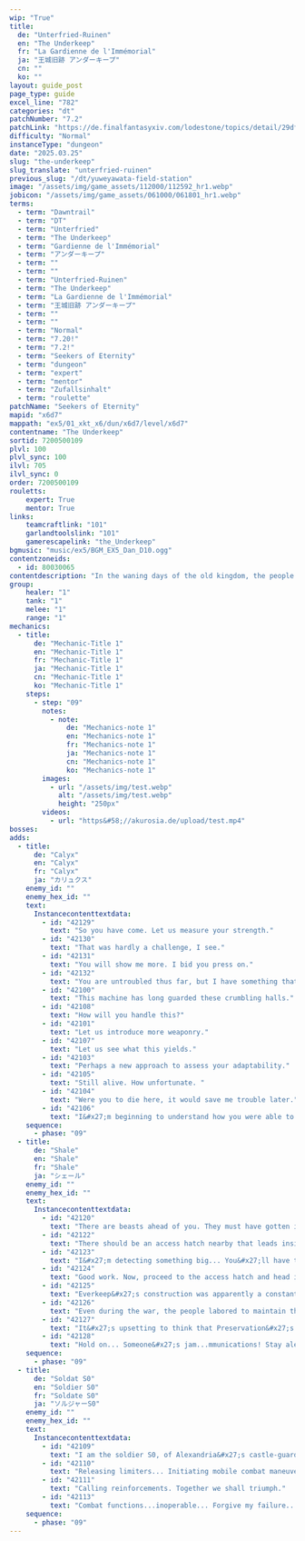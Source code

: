 ```yaml
---
wip: "True"
title:
  de: "Unterfried-Ruinen"
  en: "The Underkeep"
  fr: "La Gardienne de l'Immémorial"
  ja: "王城旧跡 アンダーキープ"
  cn: ""
  ko: ""
layout: guide_post
page_type: guide
excel_line: "782"
categories: "dt"
patchNumber: "7.2"
patchLink: "https://de.finalfantasyxiv.com/lodestone/topics/detail/29df2420843d6d5efb9708a043a2b461488fa2b5"
difficulty: "Normal"
instanceType: "dungeon"
date: "2025.03.25"
slug: "the-underkeep"
slug_translate: "unterfried-ruinen"
previous_slug: "/dt/yuweyawata-field-station"
image: "/assets/img/game_assets/112000/112592_hr1.webp"
jobicon: "/assets/img/game_assets/061000/061801_hr1.webp"
terms:
  - term: "Dawntrail"
  - term: "DT"
  - term: "Unterfried"
  - term: "The Underkeep"
  - term: "Gardienne de l'Immémorial"
  - term: "アンダーキープ"
  - term: ""
  - term: ""
  - term: "Unterfried-Ruinen"
  - term: "The Underkeep"
  - term: "La Gardienne de l'Immémorial"
  - term: "王城旧跡 アンダーキープ"
  - term: ""
  - term: ""
  - term: "Normal"
  - term: "7.20!"
  - term: "7.2!"
  - term: "Seekers of Eternity"
  - term: "dungeon"
  - term: "expert"
  - term: "mentor"
  - term: "Zufallsinhalt"
  - term: "roulette"
patchName: "Seekers of Eternity"
mapid: "x6d7"
mappath: "ex5/01_xkt_x6/dun/x6d7/level/x6d7"
contentname: "The Underkeep"
sortid: 7200500109
plvl: 100
plvl_sync: 100
ilvl: 705
ilvl_sync: 0
order: 7200500109
rouletts:
    expert: True
    mentor: True
links:
    teamcraftlink: "101"
    garlandtoolslink: "101"
    gamerescapelink: "the_Underkeep"
bgmusic: "music/ex5/BGM_EX5_Dan_D10.ogg"
contentzoneids:
  - id: 80030065
contentdescription: "In the waning days of the old kingdom, the people of Alexandria sought a way to survive as their home sank beneath the earth. They built a towering structure that enveloped the royal castle itself, and as the long years came and went, Everkeep grew to soaring heights. Yet some whisper that the castle has withstood the ravages of time, and in the city's foundation endures as a symbol of bygone glory. From within those timeworn depths Calyx sends his transmissions, and you must delve into Alexandria's past to ascertain their source."
group:
    healer: "1"
    tank: "1"
    melee: "1"
    range: "1"
mechanics:
  - title:
      de: "Mechanic-Title 1"
      en: "Mechanic-Title 1"
      fr: "Mechanic-Title 1"
      ja: "Mechanic-Title 1"
      cn: "Mechanic-Title 1"
      ko: "Mechanic-Title 1"
    steps:
      - step: "09"
        notes:
          - note:
              de: "Mechanics-note 1"
              en: "Mechanics-note 1"
              fr: "Mechanics-note 1"
              ja: "Mechanics-note 1"
              cn: "Mechanics-note 1"
              ko: "Mechanics-note 1"
        images:
          - url: "/assets/img/test.webp"
            alt: "/assets/img/test.webp"
            height: "250px"
        videos:
          - url: "https&#58;//akurosia.de/upload/test.mp4"
bosses:
adds:
  - title:
      de: "Calyx"
      en: "Calyx"
      fr: "Calyx"
      ja: "カリュクス"
    enemy_id: ""
    enemy_hex_id: ""
    text:
      Instancecontenttextdata:
        - id: "42129"
          text: "So you have come. Let us measure your strength."
        - id: "42130"
          text: "That was hardly a challenge, I see."
        - id: "42131"
          text: "You will show me more. I bid you press on."
        - id: "42132"
          text: "You are untroubled thus far, but I have something that may test you yet."
        - id: "42100"
          text: "This machine has long guarded these crumbling halls."
        - id: "42108"
          text: "How will you handle this?"
        - id: "42101"
          text: "Let us introduce more weaponry."
        - id: "42107"
          text: "Let us see what this yields."
        - id: "42103"
          text: "Perhaps a new approach to assess your adaptability."
        - id: "42105"
          text: "Still alive. How unfortunate. "
        - id: "42104"
          text: "Were you to die here, it would save me trouble later."
        - id: "42106"
          text: "I&#x27;m beginning to understand how you were able to defeat Queen Eternal."
    sequence:
      - phase: "09"
  - title:
      de: "Shale"
      en: "Shale"
      fr: "Shale"
      ja: "シェール"
    enemy_id: ""
    enemy_hex_id: ""
    text:
      Instancecontenttextdata:
        - id: "42120"
          text: "There are beasts ahead of you. They must have gotten in and made themselves at home."
        - id: "42122"
          text: "There should be an access hatch nearby that leads inside. Look for an opening."
        - id: "42123"
          text: "I&#x27;m detecting something big... You&#x27;ll have to deal with it to continue on."
        - id: "42124"
          text: "Good work. Now, proceed to the access hatch and head inside."
        - id: "42125"
          text: "Everkeep&#x27;s construction was apparently a constant battle against the rising water level."
        - id: "42126"
          text: "Even during the war, the people labored to maintain the castle. It meant a lot to them."
        - id: "42127"
          text: "It&#x27;s upsetting to think that Preservation&#x27;s terminal is in this place..."
        - id: "42128"
          text: "Hold on... Someone&#x27;s jam...mmunications! Stay alert!"
    sequence:
      - phase: "09"
  - title:
      de: "Soldat S0"
      en: "Soldier S0"
      fr: "Soldate S0"
      ja: "ソルジャーS0"
    enemy_id: ""
    enemy_hex_id: ""
    text:
      Instancecontenttextdata:
        - id: "42109"
          text: "I am the soldier S0, of Alexandria&#x27;s castle-guard. By order of the royal knights, I shall dispatch all intruders."
        - id: "42110"
          text: "Releasing limiters... Initiating mobile combat maneuvers."
        - id: "42111"
          text: "Calling reinforcements. Together we shall triumph."
        - id: "42113"
          text: "Combat functions...inoperable... Forgive my failure..."
    sequence:
      - phase: "09"
---
```

